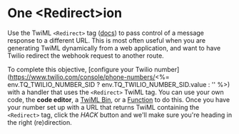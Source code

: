 # One &lt;Redirect&gt;ion

Use the TwiML `<Redirect>` tag ([docs](https://www.twilio.com/docs/sms/twiml/redirect)) to pass control of a message response to a different URL. This is most often useful when you are generating TwiML dynamically from a web application, and want to have Twilio redirect the webhook request to another route.

To complete this objective, [configure your Twilio number](https://www.twilio.com/console/phone-numbers/<%= env.TQ_TWILIO_NUMBER_SID ? env.TQ_TWILIO_NUMBER_SID.value : '' %>) with a handler that uses the `<Redirect>` TwiML tag. You can use your own code, the **code editor**, a [TwiML Bin](https://www.twilio.com/console/twiml-bins), or a [Function](https://www.twilio.com/console/functions/manage) to do this. Once you have your number set up with a URL that returns TwiML containing the `<Redirect>` tag, click the *HACK* button and we'll make sure you're heading in the right (re)direction.